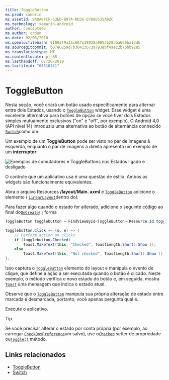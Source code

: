 ```yaml
---
title: ToggleButton
ms.prod: xamarin
ms.assetid: 9ADA8FCF-63ED-897A-DD56-D7D86535A92C
ms.technology: xamarin-android
author: conceptdev
ms.author: crdun
ms.date: 02/06/2018
ms.openlocfilehash: 91003f9a23c667b38028a9852b28dba656ba13db
ms.sourcegitcommit: b07e0259d7b30413673a793ebf4aec2b75bb9285
ms.translationtype: MT
ms.contentlocale: pt-BR
ms.lasthandoff: 07/26/2019
ms.locfileid: "68510331"
---
```

# <a name="togglebutton"></a>ToggleButton

Nesta seção, você criará um botão usado especificamente para alternar entre dois Estados, usando o [`ToggleButton`](xref:Android.Widget.ToggleButton) widget. Esse widget é uma excelente alternativa para botões de opção se você tiver dois Estados simples mutuamente exclusivos ("on" e "off", por exemplo). O Android 4,0 (API nível 14) introduziu uma alternativa ao botão de alternância conhecido [`Switch`](xref:Android.Widget.Switch)como um.

Um exemplo de um **ToggleButton** pode ser visto no par de imagens à esquerda, enquanto o par de imagens à direita apresenta um exemplo de um **interruptor**:

![Exemplos de comutadores e ToggleButtons nos Estados ligado e desligado](toggle-button-images/togglebutton-switch.png)  

O controle que um aplicativo usa é uma questão de estilo. Ambos os widgets são funcionalmente equivalentes.

Abra o arquivo Resources **/layout/Main. axml** e [`ToggleButton`](xref:Android.Widget.ToggleButton) adicione o elemento ( [`LinearLayout`](xref:Android.Widget.LinearLayout)dentro do):

Para fazer algo quando o estado for alterado, adicione o seguinte código ao final do[`OnCreate()`](xref:Android.App.Activity.OnCreate*)
forma

```csharp
ToggleButton togglebutton = FindViewById<ToggleButton>(Resource.Id.togglebutton);

togglebutton.Click += (o, e) => {
    // Perform action on clicks
    if (togglebutton.Checked)
        Toast.MakeText(this, "Checked", ToastLength.Short).Show ();
    else
        Toast.MakeText(this, "Not checked", ToastLength.Short).Show ();
};
```

Isso captura o [`ToggleButton`](xref:Android.Widget.ToggleButton) elemento do layout e manipula o evento de clique, que define a ação a ser executada quando o botão é clicado. Neste exemplo, o método verifica o novo estado do botão e, em seguida, mostra [`Toast`](xref:Android.Widget.Toast) uma mensagem que indica o estado atual.

Observe que o [`ToggleButton`](xref:Android.Widget.ToggleButton) manipula sua própria alteração de estado entre marcada e desmarcada, portanto, você apenas pergunta qual é.

Execute o aplicativo.


> [!TIP]
> Se você precisar alterar o estado por conta própria (por exemplo, ao carregar [`CheckBoxPreference`](xref:Android.Preferences.CheckBoxPreference)um salvo), use o[`Checked`](xref:Android.Widget.CompoundButton.Checked)
> setter de propriedade ou[`Toggle()`](xref:Android.Widget.CompoundButton.Toggle)
> método.


## <a name="related-links"></a>Links relacionados

- [ToggleButton](https://developer.android.com/reference/android/widget/ToggleButton.html)
- [Switch](https://developer.android.com/reference/android/widget/Switch.html)
